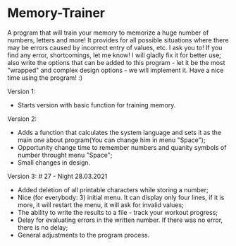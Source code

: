 # Memory-Trainer

A program that will train your memory to memorize a huge number of numbers, letters and more! It provides for all possible situations where there may be errors caused by incorrect entry of values, etc. I ask you to! If you find any error, shortcomings, let me know! I will gladly fix it for better use; also write the options that can be added to this program - let it be the most "wrapped" and complex design options - we will implement it. Have a nice time using the program! :)

Version 1:
- Starts version with basic function for training memory.

Version 2:
- Adds a function that calculates the system language and sets it as the main one about program(You can change him in menu "Space");
- Opportunity change time to remember numbers and quanity symbols of number throught menu "Space";
- Small changes in design.

Version 3: # 27 - Night 28.03.2021
- Added deletion of all printable characters while storing a number;
- Nice (for everybody: 3) initial menu. It can display only four lines, if it is more, it will restart the menu, it will ask for invalid values;
- The ability to write the results to a file - track your workout progress;
- Delay for evaluating errors in the written number. If there was no error, there is no delay;
- General adjustments to the program process.
